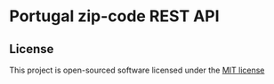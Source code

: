 # Portugal zip-code REST API

## License

This project is open-sourced software licensed under the [MIT license](http://opensource.org/licenses/MIT)
